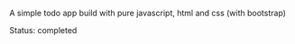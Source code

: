 <p>
A simple todo app build with pure javascript, html and css (with bootstrap)
</p>
Status: completed

